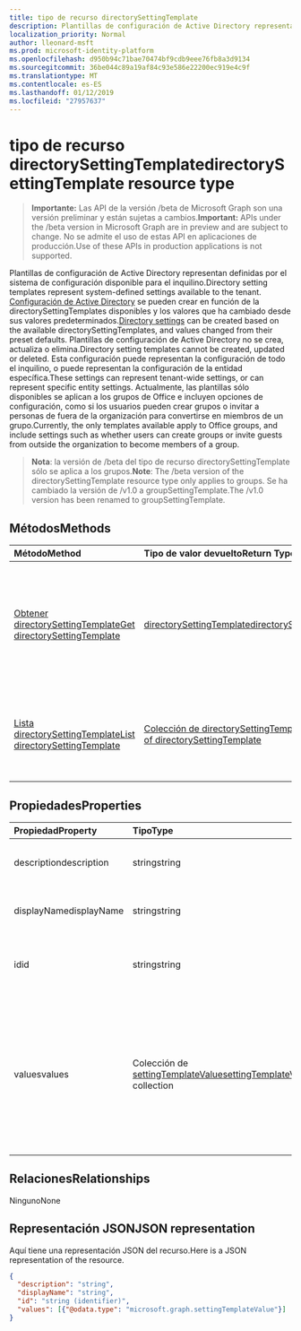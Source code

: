 ```yaml
---
title: tipo de recurso directorySettingTemplate
description: Plantillas de configuración de Active Directory representan definidas por el sistema de configuración disponible para el inquilino. Configuración de Active Directory se puede crear en función de la directorySettingTemplates disponibles y los valores que ha cambiado desde sus valores predeterminados. Plantillas de configuración de Active Directory no se crea, actualiza o elimina. Esta configuración puede representan la configuración de todo el inquilino, o puede representan la configuración de la entidad específica.  Actualmente, las plantillas sólo disponibles se aplican a los grupos de Office e incluyen opciones de configuración, como si los usuarios pueden crear grupos o invitar a personas de fuera de la organización para convertirse en miembros de un grupo.
localization_priority: Normal
author: lleonard-msft
ms.prod: microsoft-identity-platform
ms.openlocfilehash: d950b94c71bae70474bf9cdb9eee76fb8a3d9134
ms.sourcegitcommit: 36be044c89a19af84c93e586e22200ec919e4c9f
ms.translationtype: MT
ms.contentlocale: es-ES
ms.lasthandoff: 01/12/2019
ms.locfileid: "27957637"
---
```

# <a name="directorysettingtemplate-resource-type"></a><span data-ttu-id="98b60-107">tipo de recurso directorySettingTemplate</span><span class="sxs-lookup"><span data-stu-id="98b60-107">directorySettingTemplate resource type</span></span>

> <span data-ttu-id="98b60-108">**Importante:** Las API de la versión /beta de Microsoft Graph son una versión preliminar y están sujetas a cambios.</span><span class="sxs-lookup"><span data-stu-id="98b60-108">**Important:** APIs under the /beta version in Microsoft Graph are in preview and are subject to change.</span></span> <span data-ttu-id="98b60-109">No se admite el uso de estas API en aplicaciones de producción.</span><span class="sxs-lookup"><span data-stu-id="98b60-109">Use of these APIs in production applications is not supported.</span></span>

<span data-ttu-id="98b60-110">Plantillas de configuración de Active Directory representan definidas por el sistema de configuración disponible para el inquilino.</span><span class="sxs-lookup"><span data-stu-id="98b60-110">Directory setting templates represent system-defined settings available to the tenant.</span></span> <span data-ttu-id="98b60-111">[Configuración de Active Directory](directorysetting.md) se pueden crear en función de la directorySettingTemplates disponibles y los valores que ha cambiado desde sus valores predeterminados.</span><span class="sxs-lookup"><span data-stu-id="98b60-111">[Directory settings](directorysetting.md) can be created based on the available directorySettingTemplates, and values changed from their preset defaults.</span></span> <span data-ttu-id="98b60-112">Plantillas de configuración de Active Directory no se crea, actualiza o elimina.</span><span class="sxs-lookup"><span data-stu-id="98b60-112">Directory setting templates cannot be created, updated or deleted.</span></span> <span data-ttu-id="98b60-113">Esta configuración puede representan la configuración de todo el inquilino, o puede representan la configuración de la entidad específica.</span><span class="sxs-lookup"><span data-stu-id="98b60-113">These settings can represent tenant-wide settings, or can represent specific entity settings.</span></span>  <span data-ttu-id="98b60-114">Actualmente, las plantillas sólo disponibles se aplican a los grupos de Office e incluyen opciones de configuración, como si los usuarios pueden crear grupos o invitar a personas de fuera de la organización para convertirse en miembros de un grupo.</span><span class="sxs-lookup"><span data-stu-id="98b60-114">Currently, the only templates available apply to Office groups, and include settings such as whether users can create groups or invite guests from outside the organization to become members of a group.</span></span>

> <span data-ttu-id="98b60-115">**Nota**: la versión de /beta del tipo de recurso directorySettingTemplate sólo se aplica a los grupos.</span><span class="sxs-lookup"><span data-stu-id="98b60-115">**Note**: The /beta version of the directorySettingTemplate resource type only applies to groups.</span></span> <span data-ttu-id="98b60-116">Se ha cambiado la versión de /v1.0 a groupSettingTemplate.</span><span class="sxs-lookup"><span data-stu-id="98b60-116">The /v1.0 version has been renamed to groupSettingTemplate.</span></span>

## <a name="methods"></a><span data-ttu-id="98b60-117">Métodos</span><span class="sxs-lookup"><span data-stu-id="98b60-117">Methods</span></span>

| <span data-ttu-id="98b60-118">Método</span><span class="sxs-lookup"><span data-stu-id="98b60-118">Method</span></span>           | <span data-ttu-id="98b60-119">Tipo de valor devuelto</span><span class="sxs-lookup"><span data-stu-id="98b60-119">Return Type</span></span>    |<span data-ttu-id="98b60-120">Descripción</span><span class="sxs-lookup"><span data-stu-id="98b60-120">Description</span></span>|
|:---------------|:--------|:----------|
|[<span data-ttu-id="98b60-121">Obtener directorySettingTemplate</span><span class="sxs-lookup"><span data-stu-id="98b60-121">Get directorySettingTemplate</span></span>](../api/directorysettingtemplate-get.md) | [<span data-ttu-id="98b60-122">directorySettingTemplate</span><span class="sxs-lookup"><span data-stu-id="98b60-122">directorySettingTemplate</span></span>](directorysettingtemplate.md) |<span data-ttu-id="98b60-123">Lea las propiedades específicas de uno de los objetos de directorySettingTemplate definida por el sistema.</span><span class="sxs-lookup"><span data-stu-id="98b60-123">Read the specific properties of one of the system defined directorySettingTemplate objects.</span></span>|
|[<span data-ttu-id="98b60-124">Lista directorySettingTemplate</span><span class="sxs-lookup"><span data-stu-id="98b60-124">List directorySettingTemplate</span></span>](../api/directorysettingtemplate-list.md) | [<span data-ttu-id="98b60-125">Colección de directorySettingTemplate</span><span class="sxs-lookup"><span data-stu-id="98b60-125">Collection of directorySettingTemplate</span></span>](directorysettingtemplate.md) |<span data-ttu-id="98b60-126">Lista de todos los objetos de directorySettingTemplate definida por el sistema.</span><span class="sxs-lookup"><span data-stu-id="98b60-126">List all of the system defined directorySettingTemplate objects.</span></span>|

## <a name="properties"></a><span data-ttu-id="98b60-127">Propiedades</span><span class="sxs-lookup"><span data-stu-id="98b60-127">Properties</span></span>
| <span data-ttu-id="98b60-128">Propiedad</span><span class="sxs-lookup"><span data-stu-id="98b60-128">Property</span></span>     | <span data-ttu-id="98b60-129">Tipo</span><span class="sxs-lookup"><span data-stu-id="98b60-129">Type</span></span>   |<span data-ttu-id="98b60-130">Descripción</span><span class="sxs-lookup"><span data-stu-id="98b60-130">Description</span></span>|
|:---------------|:--------|:----------|
|<span data-ttu-id="98b60-131">description</span><span class="sxs-lookup"><span data-stu-id="98b60-131">description</span></span>|<span data-ttu-id="98b60-132">string</span><span class="sxs-lookup"><span data-stu-id="98b60-132">string</span></span>|<span data-ttu-id="98b60-133">Descripción de la plantilla.</span><span class="sxs-lookup"><span data-stu-id="98b60-133">Description of the template.</span></span> <span data-ttu-id="98b60-134">Solo lectura.</span><span class="sxs-lookup"><span data-stu-id="98b60-134">Read-only.</span></span>|
|<span data-ttu-id="98b60-135">displayName</span><span class="sxs-lookup"><span data-stu-id="98b60-135">displayName</span></span>|<span data-ttu-id="98b60-136">string</span><span class="sxs-lookup"><span data-stu-id="98b60-136">string</span></span>|<span data-ttu-id="98b60-137">Muestra el nombre de la plantilla.</span><span class="sxs-lookup"><span data-stu-id="98b60-137">Display name of the template.</span></span> <span data-ttu-id="98b60-138">Solo lectura.</span><span class="sxs-lookup"><span data-stu-id="98b60-138">Read-only.</span></span> |
|<span data-ttu-id="98b60-139">id</span><span class="sxs-lookup"><span data-stu-id="98b60-139">id</span></span>|<span data-ttu-id="98b60-140">string</span><span class="sxs-lookup"><span data-stu-id="98b60-140">string</span></span>| <span data-ttu-id="98b60-p107">Identificador único de la plantilla. Solo lectura.</span><span class="sxs-lookup"><span data-stu-id="98b60-p107">Unique identifier for the template. Read-only.</span></span>|
|<span data-ttu-id="98b60-143">values</span><span class="sxs-lookup"><span data-stu-id="98b60-143">values</span></span>|<span data-ttu-id="98b60-144">Colección de [settingTemplateValue](settingtemplatevalue.md)</span><span class="sxs-lookup"><span data-stu-id="98b60-144">[settingTemplateValue](settingtemplatevalue.md) collection</span></span>| <span data-ttu-id="98b60-145">Colección de settingTemplateValues que enumera el conjunto de opciones disponibles, los valores predeterminados y los tipos que forman esta plantilla.</span><span class="sxs-lookup"><span data-stu-id="98b60-145">Collection of settingTemplateValues that list the set of available settings, defaults and types that make up this template.</span></span>  <span data-ttu-id="98b60-146">Solo lectura.</span><span class="sxs-lookup"><span data-stu-id="98b60-146">Read-only.</span></span> |

## <a name="relationships"></a><span data-ttu-id="98b60-147">Relaciones</span><span class="sxs-lookup"><span data-stu-id="98b60-147">Relationships</span></span>
<span data-ttu-id="98b60-148">Ninguno</span><span class="sxs-lookup"><span data-stu-id="98b60-148">None</span></span>


## <a name="json-representation"></a><span data-ttu-id="98b60-149">Representación JSON</span><span class="sxs-lookup"><span data-stu-id="98b60-149">JSON representation</span></span>

<span data-ttu-id="98b60-150">Aquí tiene una representación JSON del recurso.</span><span class="sxs-lookup"><span data-stu-id="98b60-150">Here is a JSON representation of the resource.</span></span>

<!-- {
  "blockType": "resource",
  "optionalProperties": [

  ],
  "@odata.type": "microsoft.graph.directorySettingTemplate"
}-->

```json
{
  "description": "string",
  "displayName": "string",
  "id": "string (identifier)",
  "values": [{"@odata.type": "microsoft.graph.settingTemplateValue"}]
}

```

<!-- uuid: 8fcb5dbc-d5aa-4681-8e31-b001d5168d79
2015-10-25 14:57:30 UTC -->
<!-- {
  "type": "#page.annotation",
  "description": "directorySettingTemplate resource",
  "keywords": "",
  "section": "documentation",
  "tocPath": ""
}-->
